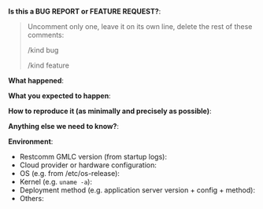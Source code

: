 <!-- This form is for bug reports and feature requests ONLY! 

If you're looking for help check [Stack Overflow](https://stackoverflow.com/questions/tagged/restcomm).
-->

**Is this a BUG REPORT or FEATURE REQUEST?**:

> Uncomment only one, leave it on its own line, delete the rest of these comments: 
>
> /kind bug
>
> /kind feature


**What happened**:

**What you expected to happen**:

**How to reproduce it (as minimally and precisely as possible)**:


**Anything else we need to know?**:

**Environment**:
- Restcomm GMLC version (from startup logs):
- Cloud provider or hardware configuration:
- OS (e.g. from /etc/os-release):
- Kernel (e.g. `uname -a`):
- Deployment method (e.g. application server version + config + method):
- Others:
